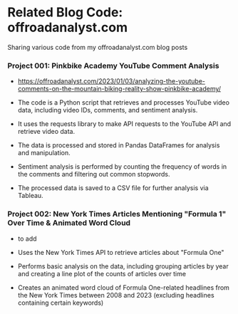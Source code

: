 # Related Blog Code: offroadanalyst.com
Sharing various code from my offroadanalyst.com blog posts

### Project 001: Pinkbike Academy YouTube Comment Analysis
- https://offroadanalyst.com/2023/01/03/analyzing-the-youtube-comments-on-the-mountain-biking-reality-show-pinkbike-academy/

- The code is a Python script that retrieves and processes YouTube video data, including video IDs, comments, and sentiment analysis.
- It uses the requests library to make API requests to the YouTube API and retrieve video data.
- The data is processed and stored in Pandas DataFrames for analysis and manipulation.
- Sentiment analysis is performed by counting the frequency of words in the comments and filtering out common stopwords.
- The processed data is saved to a CSV file for further analysis via Tableau.

### Project 002: New York Times Articles Mentioning "Formula 1" Over Time & Animated Word Cloud
- to add

- Uses the New York Times API to retrieve articles about "Formula One"
- Performs basic analysis on the data, including grouping articles by year and creating a line plot of the counts of articles over time
- Creates an animated word cloud of Formula One-related headlines from the New York Times between 2008 and 2023 (excluding headlines containing certain keywords)
